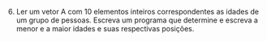 6. Ler um vetor A com 10 elementos inteiros correspondentes as idades de um grupo de pessoas. Escreva um
programa que determine e escreva a menor e a maior idades e suas respectivas posições.